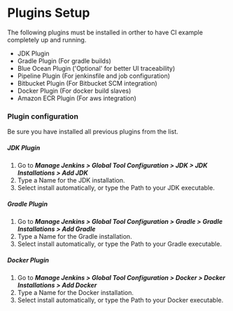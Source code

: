 # Plugins Setup

The following plugins must be installed in orther to have CI example completely up and running.

 - JDK Plugin
 - Gradle Plugin (For gradle builds)
 - Blue Ocean Plugin ('Optional' for better UI traceability)
 - Pipeline Plugin (For jenkinsfile and job configuration)
 - Bitbucket Plugin (For Bitbucket SCM integration)
 - Docker Plugin (For docker build slaves)
 - Amazon ECR Plugin (For aws integration)

### Plugin configuration
Be sure you have installed all previous plugins from the list.

##### JDK Plugin
 1. Go to ***Manage Jenkins > Global Tool Configuration > JDK > JDK Installations > Add JDK***
 2. Type a Name for the JDK installation.
 3. Select install automatically, or type the Path to your JDK executable.

##### Gradle Plugin
 1. Go to ***Manage Jenkins > Global Tool Configuration > Gradle > Gradle Installations > Add Gradle***
 2. Type a Name for the Gradle installation.
 3. Select install automatically, or type the Path to your Gradle executable.

##### Docker Plugin
 1. Go to ***Manage Jenkins > Global Tool Configuration > Docker > Docker Installations > Add Docker***
 2. Type a Name for the Docker installation.
 3. Select install automatically, or type the Path to your Docker executable.


